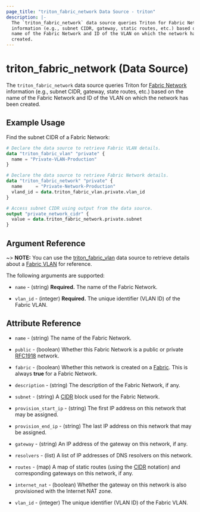 ```yaml
---
page_title: "triton_fabric_network Data Source - triton"
description: |-
  The `triton_fabric_network` data source queries Triton for Fabric Network
  information (e.g., subnet CIDR, gateway, static routes, etc.) based on the
  name of the Fabric Network and ID of the VLAN on which the network has been
  created.
---
```


# triton_fabric_network (Data Source)

The `triton_fabric_network` data source queries Triton for [Fabric Network](https://docs.tritondatacenter.com/public-cloud/network/sdn) information (e.g., subnet CIDR, gateway, state routes, etc.) based on the name of the Fabric Network and ID of the VLAN on which the network has been created.

## Example Usage

Find the subnet CIDR of a Fabric Network:

```terraform
# Declare the data source to retrieve Fabric VLAN details.
data "triton_fabric_vlan" "private" {
  name = "Private-VLAN-Production"
}

# Declare the data source to retrieve Fabric Network details.
data "triton_fabric_network" "private" {
  name     = "Private-Network-Production"
  vland_id = data.triton_fabric_vlan.private.vlan_id
}

# Access subnet CIDR using output from the data source.
output "private_network_cidr" {
  value = data.triton_fabric_network.private.subnet
}
```

## Argument Reference

~> **NOTE:** You can use the [triton_fabric_vlan](/docs/providers/triton/d/triton_fabric_vlan.html) data source to retrieve details about a [Fabric VLAN](https://docs.tritondatacenter.com/public-cloud/network/sdn#vlans) for reference.

The following arguments are supported:

* `name` - (string) **Required.** The name of the Fabric Network.

* `vlan_id` - (integer) **Required.** The unique identifier (VLAN ID) of the Fabric VLAN.

## Attribute Reference

* `name` - (string) The name of the Fabric Network.

* `public` - (boolean) Whether this Fabric Network is a public or private [RFC1918](https://tools.ietf.org/html/rfc1918) network.

* `fabric` - (boolean) Whether this network is created on a [Fabric](https://docs.tritondatacenter.com/public-cloud/network/sdn). This is always **true** for a Fabric Network.

* `description` - (string) The description of the Fabric Network, if any.

* `subnet` - (string) A [CIDR](https://tools.ietf.org/html/rfc4632) block used for the Fabric Network.

* `provision_start_ip` - (string) The first IP address on this network that may be assigned.

* `provision_end_ip` - (string) The last IP address on this network that may be assigned.

* `gateway` - (string) An IP address of the gateway on this network, if any.

* `resolvers` - (list) A list of IP addresses of DNS resolvers on this network.

* `routes` - (map) A map of static routes (using the [CIDR](https://tools.ietf.org/html/rfc4632) notation) and corresponding gateways on this network, if any.

* `internet_nat` - (boolean) Whether the gateway on this network is also provisioned with the Internet NAT zone.

* `vlan_id` - (integer) The unique identifier (VLAN ID) of the Fabric VLAN.
